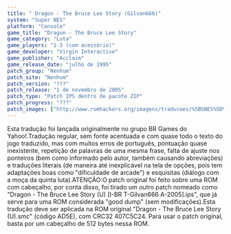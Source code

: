 ```yaml
---
title: " Dragon - The Bruce Lee Story (Gilvan666)"
system: "Super NES"
platform: "Console"
game_title: "Dragon - The Bruce Lee Story"
game_category: "Luta"
game_players: "1-3 (com acessório)"
game_developer: "Virgin Interactive"
game_publisher: "Acclaim"
game_release_date: "julho de 1995"
patch_group: "Nenhum"
patch_site: "Nenhum"
patch_version: "???"
patch_release: "1 de novembro de 2005"
patch_type: "Patch IPS dentro de pacote ZIP"
patch_progress: "???"
patch_images: ["http://www.romhackers.org/imagens/traducoes/%5BSNES%5D%20Dragon%20-%20The%20Bruce%20Lee%20Story%20-%20Gilvan666%20-%201.png","http://www.romhackers.org/imagens/traducoes/%5BSNES%5D%20Dragon%20-%20The%20Bruce%20Lee%20Story%20-%20Gilvan666%20-%202.png","http://www.romhackers.org/imagens/traducoes/%5BSNES%5D%20Dragon%20-%20The%20Bruce%20Lee%20Story%20-%20Gilvan666%20-%203.png"]
---
```

Esta tradução foi lançada originalmente no grupo BR Games do Yahoo!.Tradução regular, sem fonte acentuada e com quase todo o texto do jogo traduzido, mas com muitos erros de português, pontuação quase inexistente, repetição de palavras de uma mesma frase, falta de ajuste nos ponteiros (bem como informado pelo autor, também causando abreviações) e traduções literais (de maneira até inexplicável na tela de opções, pois tem adaptações boas como "dificuldade de arcade") e esquisitas (diálogo com a moça da quinta luta).ATENÇÃO:O patch original foi feito sobre uma ROM com cabeçalho, por conta disso, foi tirado um outro patch nomeado como "Dragon - The Bruce Lee Story (U) [I-BR T-Gilvan666 A-2005].ips", que já serve para uma ROM considerada "good dump" (sem modificações).Esta tradução deve ser aplicada na ROM original "Dragon - The Bruce Lee Story (U).smc" (código AD5E), com CRC32 407C5C24. Para usar o patch original, basta por um cabeçalho de 512 bytes nessa ROM.